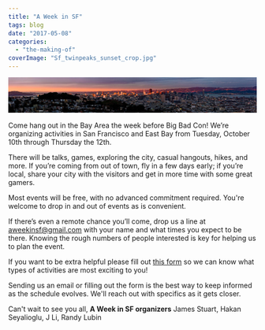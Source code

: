 ```yaml
---
title: "A Week in SF"
tags: blog
date: "2017-05-08"
categories: 
  - "the-making-of"
coverImage: "Sf_twinpeaks_sunset_crop.jpg"
---
```


[![Sf_twinpeaks_sunset](images/Sf_twinpeaks_sunset.jpg)](http://www.bigbadcon.com/wp-content/uploads/2017/05/Sf_twinpeaks_sunset.jpg)

Come hang out in the Bay Area the week before Big Bad Con! We’re organizing activities in San Francisco and East Bay from Tuesday, October 10th through Thursday the 12th.

There will be talks, games, exploring the city, casual hangouts, hikes, and more. If you’re coming from out of town, fly in a few days early; if you’re local, share your city with the visitors and get in more time with some great gamers.

Most events will be free, with no advanced commitment required. You're welcome to drop in and out of events as is convenient.

If there’s even a remote chance you’ll come, drop us a line at [aweekinsf@gmail.com](mailto:aweekinsf@gmail.com) with your name and what times you expect to be there. Knowing the rough numbers of people interested is key for helping us to plan the event.

If you want to be extra helpful please fill out [this form](https://bit.ly/AWeekinSF2017Survey) so we can know what types of activities are most exciting to you!

Sending us an email or filling out the form is the best way to keep informed as the schedule evolves. We'll reach out with specifics as it gets closer.

Can't wait to see you all, **A Week in SF organizers** James Stuart, Hakan Seyalioglu, J Li, Randy Lubin
